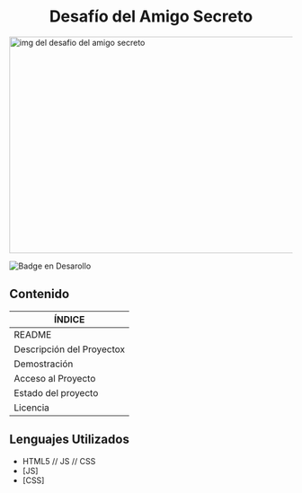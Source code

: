 <h1 align="center"> Desafío del Amigo Secreto </h1>

<img width="686" height="386" alt="img del desafio del amigo secreto" src="https://github.com/user-attachments/assets/b56d413a-d8ff-4c37-abbb-c893a2f075ed" />

![Badge en Desarollo](https://img.shields.io/badge/STATUS-EN%20DESAROLLO-green) 


## Contenido ##
| ÍNDICE | 
| ------ |
| README |  
| Descripción del Proyectox |  |
| Demostración |  |
| Acceso al Proyecto |  |
| Estado del proyecto | Terminado |
| Licencia | **Free Software** |

## Lenguajes Utilizados


- HTML5 // JS // CSS
- [JS]  
- [CSS] 

